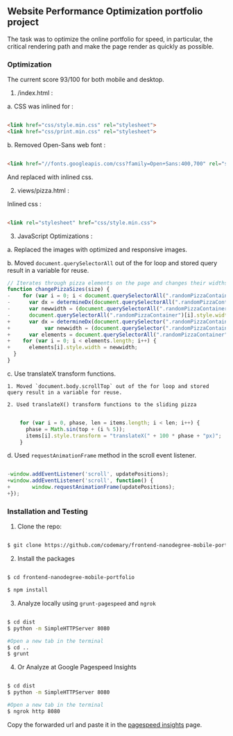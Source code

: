 ## Website Performance Optimization portfolio project

The task was to optimize the online portfolio for speed, in particular, the critical rendering path and make the page render as quickly as possible.

### Optimization

 The current score 93/100 for both mobile and desktop.

1. /index.html :

  a. CSS was inlined for :

 ```html

 <link href="css/style.min.css" rel="stylesheet">
 <link href="css/print.min.css" rel="stylesheet">

 ```  

 b. Removed Open-Sans web font :

 ```html

 <link href="//fonts.googleapis.com/css?family=Open+Sans:400,700" rel="stylesheet">

 ```
 And replaced with inlined css.

2. views/pizza.html :

  Inlined css :

  ```html

  <link rel="stylesheet" href="css/style.min.css">

  ```

3. JavaScript Optimizations :

  a. Replaced the images with optimized and responsive images.

  b. Moved `document.querySelectorAll` out of the for loop and stored query result in a variable for reuse.

  ```js
  // Iterates through pizza elements on the page and changes their widths
  function changePizzaSizes(size) {
  -    for (var i = 0; i < document.querySelectorAll(".randomPizzaContainer").length; i++) {
  -      var dx = determineDx(document.querySelectorAll(".randomPizzaContainer")[i], size);
  -      var newwidth = (document.querySelectorAll(".randomPizzaContainer")[i].offsetWidth + dx) + 'px';
  -      document.querySelectorAll(".randomPizzaContainer")[i].style.width = newwidth;
  +      var dx = determineDx(document.querySelector(".randomPizzaContainer"), size);
  +           var newwidth = (document.querySelector(".randomPizzaContainer").offsetWidth + dx) + 'px';
  +      var elements = document.querySelectorAll(".randomPizzaContainer");
  +    for (var i = 0; i < elements.length; i++) {
  +      elements[i].style.width = newwidth;
    }
  }

  ```

  c. Use translateX transform functions.

    1. Moved `document.body.scrollTop` out of the for loop and stored query result in a variable for reuse.

    2. Used translateX() transform functions to the sliding pizza

  ```js

      for (var i = 0, phase, len = items.length; i < len; i++) {
        phase = Math.sin(top + (i % 5));
        items[i].style.transform = "translateX(" + 100 * phase + "px)";
      }

  ```

  d. Used `requestAnimationFrame` method in the scroll event listener.

  ```js

  -window.addEventListener('scroll', updatePositions);
  +window.addEventListener('scroll', function() {
  +       window.requestAnimationFrame(updatePositions);
  +});

  ```


### Installation and Testing

1. Clone the repo:

  ```bash

  $ git clone https://github.com/codemary/frontend-nanodegree-mobile-portfolio

  ```

2. Install the packages

  ```bash

  $ cd frontend-nanodegree-mobile-portfolio

  $ npm install

  ```

3. Analyze locally using `grunt-pagespeed` and `ngrok`

  ```bash

  $ cd dist
  $ python -m SimpleHTTPServer 8080

  #Open a new tab in the terminal
  $ cd ..
  $ grunt

  ```

4. Or Analyze at Google Pagespeed Insights

  ```bash

  $ cd dist
  $ python -m SimpleHTTPServer 8080

  #Open a new tab in the terminal
  $ ngrok http 8080

  ```

Copy the forwarded url and paste it in the [pagespeed insights](https://developers.google.com/speed/pagespeed/insights/) page.
